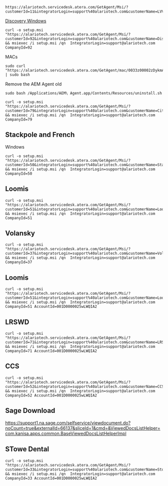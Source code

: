 ```
https://alariotech.servicedesk.atera.com/GetAgent/Msi/?customerId=11&integratorLogin=support%40alariotech.com&customerName=LVVS
```

[Discovery Windows](https://alariotech.servicedesk.atera.com/GetAgent/Msi/?customerId=92&integratorLogin=support%40alariotech.com&customerName=Discovery%20Bicycle%20Tours)
```
curl -o setup.msi "https://alariotech.servicedesk.atera.com/GetAgent/Msi/?customerId=92&integratorLogin=support%40alariotech.com&customerName=Discovery%20Bicycle%20Tours" && msiexec /i setup.msi /qn  IntegratorLogin=support@alariotech.com CompanyId=92
```

MACs
```
sudo curl "https://alariotech.servicedesk.atera.com/GetAgent/mac/0033z00002zDykmAAC/92" | sudo bash
```

Remove the AEM Agent old 
```
sudo bash /Applications/AEM\ Agent.app/Contents/Resources/uninstall.sh
```


```
curl -o setup.msi "https://alariotech.servicedesk.atera.com/GetAgent/Msi/?customerId=79&integratorLogin=support%40alariotech.com&customerName=Citizen%20Cider" && msiexec /i setup.msi /qn  IntegratorLogin=support@alariotech.com CompanyId=79
```

## Stackpole and French
Windows
```
curl -o setup.msi "https://alariotech.servicedesk.atera.com/GetAgent/Msi/?customerId=50&integratorLogin=support%40alariotech.com&customerName=Stackpole%20%26%20French%20Law%20Offices" && msiexec /i setup.msi /qn  IntegratorLogin=support@alariotech.com CompanyId=50
```

## Loomis
```
curl -o setup.msi "https://alariotech.servicedesk.atera.com/GetAgent/Msi/?customerId=51&integratorLogin=support%40alariotech.com&customerName=Loomis%20Property%20Service" && msiexec /i setup.msi /qn  IntegratorLogin=support@alariotech.com CompanyId=51
```

## Volansky
```
curl -o setup.msi "https://alariotech.servicedesk.atera.com/GetAgent/Msi/?customerId=37&integratorLogin=support%40alariotech.com&customerName=Volansky%20Studio" && msiexec /i setup.msi /qn  IntegratorLogin=support@alariotech.com CompanyId=37
```

## Loomis
```
curl -o setup.msi "https://alariotech.servicedesk.atera.com/GetAgent/Msi/?customerId=51&integratorLogin=support%40alariotech.com&customerName=Loomis%20Property%20Service&accountId=001D0000025wLWQIA2" && msiexec /i setup.msi /qn  IntegratorLogin=support@alariotech.com CompanyId=51 AccountId=001D0000025wLWQIA2
```


## LRSWD
```
curl -o setup.msi "https://alariotech.servicedesk.atera.com/GetAgent/Msi/?customerId=71&integratorLogin=support%40alariotech.com&customerName=LRSWMD&accountId=001D0000025wLWQIA2" && msiexec /i setup.msi /qn  IntegratorLogin=support@alariotech.com CompanyId=71 AccountId=001D0000025wLWQIA2
```

## CCS
```
curl -o setup.msi "https://alariotech.servicedesk.atera.com/GetAgent/Msi/?customerId=52&integratorLogin=support%40alariotech.com&customerName=CCS%20Crane%20Service&accountId=001D0000025wLWQIA2" && msiexec /i setup.msi /qn  IntegratorLogin=support@alariotech.com CompanyId=52 AccountId=001D0000025wLWQIA2
```


## Sage Download
https://support1.na.sage.com/selfservice/viewdocument.do?noCount=true&externalId=66137&sliceId=1&cmd=&ViewedDocsListHelper=com.kanisa.apps.common.BaseViewedDocsListHelperImpl

## STowe Dental
```
curl -o setup.msi "https://alariotech.servicedesk.atera.com/GetAgent/Msi/?customerId=33&integratorLogin=support%40alariotech.com&customerName=Stowe%20Dental%20Assoc.%20(Mckechnie)&accountId=001D0000025wLWQIA2" && msiexec /i setup.msi /qn  IntegratorLogin=support@alariotech.com CompanyId=33 AccountId=001D0000025wLWQIA2
```
